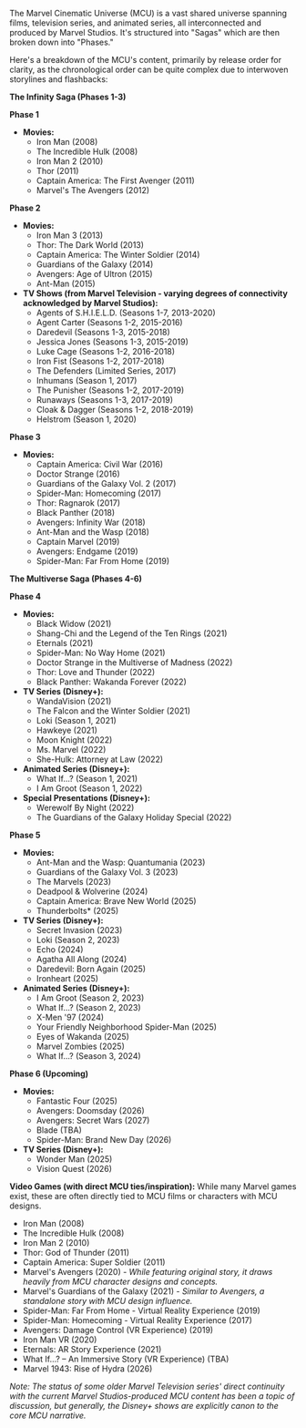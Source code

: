 The Marvel Cinematic Universe (MCU) is a vast shared universe spanning films, television series, and animated series, all interconnected and produced by Marvel Studios. It's structured into "Sagas" which are then broken down into "Phases."

Here's a breakdown of the MCU's content, primarily by release order for clarity, as the chronological order can be quite complex due to interwoven storylines and flashbacks:

**The Infinity Saga (Phases 1-3)**

**Phase 1**
* **Movies:**
    * Iron Man (2008)
    * The Incredible Hulk (2008)
    * Iron Man 2 (2010)
    * Thor (2011)
    * Captain America: The First Avenger (2011)
    * Marvel's The Avengers (2012)

**Phase 2**
* **Movies:**
    * Iron Man 3 (2013)
    * Thor: The Dark World (2013)
    * Captain America: The Winter Soldier (2014)
    * Guardians of the Galaxy (2014)
    * Avengers: Age of Ultron (2015)
    * Ant-Man (2015)
* **TV Shows (from Marvel Television - varying degrees of connectivity acknowledged by Marvel Studios):**
    * Agents of S.H.I.E.L.D. (Seasons 1-7, 2013-2020)
    * Agent Carter (Seasons 1-2, 2015-2016)
    * Daredevil (Seasons 1-3, 2015-2018)
    * Jessica Jones (Seasons 1-3, 2015-2019)
    * Luke Cage (Seasons 1-2, 2016-2018)
    * Iron Fist (Seasons 1-2, 2017-2018)
    * The Defenders (Limited Series, 2017)
    * Inhumans (Season 1, 2017)
    * The Punisher (Seasons 1-2, 2017-2019)
    * Runaways (Seasons 1-3, 2017-2019)
    * Cloak & Dagger (Seasons 1-2, 2018-2019)
    * Helstrom (Season 1, 2020)

**Phase 3**
* **Movies:**
    * Captain America: Civil War (2016)
    * Doctor Strange (2016)
    * Guardians of the Galaxy Vol. 2 (2017)
    * Spider-Man: Homecoming (2017)
    * Thor: Ragnarok (2017)
    * Black Panther (2018)
    * Avengers: Infinity War (2018)
    * Ant-Man and the Wasp (2018)
    * Captain Marvel (2019)
    * Avengers: Endgame (2019)
    * Spider-Man: Far From Home (2019)

**The Multiverse Saga (Phases 4-6)**

**Phase 4**
* **Movies:**
    * Black Widow (2021)
    * Shang-Chi and the Legend of the Ten Rings (2021)
    * Eternals (2021)
    * Spider-Man: No Way Home (2021)
    * Doctor Strange in the Multiverse of Madness (2022)
    * Thor: Love and Thunder (2022)
    * Black Panther: Wakanda Forever (2022)
* **TV Series (Disney+):**
    * WandaVision (2021)
    * The Falcon and the Winter Soldier (2021)
    * Loki (Season 1, 2021)
    * Hawkeye (2021)
    * Moon Knight (2022)
    * Ms. Marvel (2022)
    * She-Hulk: Attorney at Law (2022)
* **Animated Series (Disney+):**
    * What If...? (Season 1, 2021)
    * I Am Groot (Season 1, 2022)
* **Special Presentations (Disney+):**
    * Werewolf By Night (2022)
    * The Guardians of the Galaxy Holiday Special (2022)

**Phase 5**
* **Movies:**
    * Ant-Man and the Wasp: Quantumania (2023)
    * Guardians of the Galaxy Vol. 3 (2023)
    * The Marvels (2023)
    * Deadpool & Wolverine (2024)
    * Captain America: Brave New World (2025)
    * Thunderbolts* (2025)
* **TV Series (Disney+):**
    * Secret Invasion (2023)
    * Loki (Season 2, 2023)
    * Echo (2024)
    * Agatha All Along (2024)
    * Daredevil: Born Again (2025)
    * Ironheart (2025)
* **Animated Series (Disney+):**
    * I Am Groot (Season 2, 2023)
    * What If...? (Season 2, 2023)
    * X-Men '97 (2024)
    * Your Friendly Neighborhood Spider-Man (2025)
    * Eyes of Wakanda (2025)
    * Marvel Zombies (2025)
    * What If...? (Season 3, 2024)

**Phase 6 (Upcoming)**
* **Movies:**
    * Fantastic Four (2025)
    * Avengers: Doomsday (2026)
    * Avengers: Secret Wars (2027)
    * Blade (TBA)
    * Spider-Man: Brand New Day (2026)
* **TV Series (Disney+):**
    * Wonder Man (2025)
    * Vision Quest (2026)

**Video Games (with direct MCU ties/inspiration):**
While many Marvel games exist, these are often directly tied to MCU films or characters with MCU designs.

* Iron Man (2008)
* The Incredible Hulk (2008)
* Iron Man 2 (2010)
* Thor: God of Thunder (2011)
* Captain America: Super Soldier (2011)
* Marvel's Avengers (2020) - *While featuring original story, it draws heavily from MCU character designs and concepts.*
* Marvel's Guardians of the Galaxy (2021) - *Similar to Avengers, a standalone story with MCU design influence.*
* Spider-Man: Far From Home - Virtual Reality Experience (2019)
* Spider-Man: Homecoming - Virtual Reality Experience (2017)
* Avengers: Damage Control (VR Experience) (2019)
* Iron Man VR (2020)
* Eternals: AR Story Experience (2021)
* What If...? – An Immersive Story (VR Experience) (TBA)
* Marvel 1943: Rise of Hydra (2026)

*Note: The status of some older Marvel Television series' direct continuity with the current Marvel Studios-produced MCU content has been a topic of discussion, but generally, the Disney+ shows are explicitly canon to the core MCU narrative.*